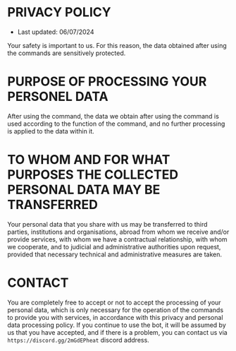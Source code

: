 # PRIVACY POLICY
- Last updated: 06/07/2024

Your safety is important to us. For this reason, the data obtained after using the commands are sensitively protected.

# PURPOSE OF PROCESSING YOUR PERSONEL DATA

After using the command, the data we obtain after using the command is used according to the function of the command, and no further processing is applied to the data within it.

# TO WHOM AND FOR WHAT PURPOSES THE COLLECTED PERSONAL DATA MAY BE TRANSFERRED

Your personal data that you share with us may be transferred to third parties, institutions and organisations, abroad from whom we receive and/or provide services, with whom we have a contractual relationship, with whom we cooperate, and to judicial and administrative authorities upon request, provided that necessary technical and administrative measures are taken.

# CONTACT

You are completely free to accept or not to accept the processing of your personal data, which is only necessary for the operation of the commands to provide you with services, in accordance with this privacy and personal data processing policy. If you continue to use the bot, it will be assumed by us that you have accepted, and if there is a problem, you can contact us via `https://discord.gg/2mGdEPheat` discord address.
